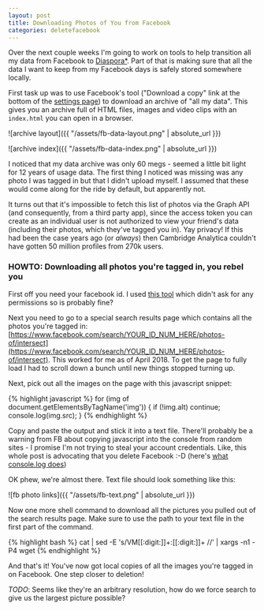 ```yaml
---
layout: post
title: Downloading Photos of You from Facebook
categories: deletefacebook
---
```


Over the next couple weeks I'm going to work on tools to help transition all my data from Facebook to [Diaspora*](https://diasporafoundation.org/). Part of that is making sure that all the data I want to keep from my Facebook days is safely stored somewhere locally.

First task up was to use Facebook's tool ("Download a copy" link at the bottom of the [settings page](https://www.facebook.com/settings)) to download an archive of "all my data". This gives you an archive full of HTML files, images and video clips with an `index.html` you can open in a browser.

![archive layout]({{ "/assets/fb-data-layout.png" | absolute_url }})

![archive index]({{ "/assets/fb-data-index.png" | absolute_url }})

I noticed that my data archive was only 60 megs - seemed a little bit light for 12 years of usage data. The first thing I noticed was missing was any photo I was tagged in but that I didn't upload myself. I assumed that these would come along for the ride by default, but apparently not.

It turns out that it's impossible to fetch this list of photos via the Graph API (and consequently, from a third party app), since the access token you can create as an individual user is not authorized to view your friend's data (including their photos, which they've tagged you in). Yay privacy! If this had been the case years ago (or _always_) then Cambridge Analytica couldn't have gotten 50 million profiles from 270k users.

### HOWTO: Downloading all photos you're tagged in, you rebel you

First off you need your facebook id. I used [this tool](https://zerohacks.com/find-facebook-id/) which didn't ask for any permissions so is probably fine?

Next you need to go to a special search results page which contains all the photos you're tagged in: [https://www.facebook.com/search/YOUR_ID_NUM_HERE/photos-of/intersect](https://www.facebook.com/search/YOUR_ID_NUM_HERE/photos-of/intersect). This worked for me as of April 2018. To get the page to fully load I had to scroll down a bunch until new things stopped turning up.

Next, pick out all the images on the page with this javascript snippet:

{% highlight javascript %}
for (img of document.getElementsByTagName('img')) { if (!img.alt) continue; console.log(img.src); }
{% endhighlight %}

Copy and paste the output and stick it into a text file. There'll probably be a warning from FB about copying javascript into the console from random sites - I promise I'm not trying to steal your account credentials. Like, this whole post is advocating that you delete Facebook :-D (here's [what console.log does](https://developer.mozilla.org/en-US/docs/Web/API/Console/log))

OK phew, we're almost there. Text file should look something like this:

![fb photo links]({{ "/assets/fb-text.png" | absolute_url }})

Now one more shell command to download all the pictures you pulled out of the search results page. Make sure to use the path to your text file in the first part of the command.

{% highlight bash %}
cat <your file here> | sed -E 's/VM[[:digit:]]+:[[:digit:]]+ //' | xargs -n1 -P4 wget
{% endhighlight %}

And that's it! You've now got local copies of all the images you're tagged in on Facebook. One step closer to deletion!

_TODO_: Seems like they're an arbitrary resolution, how do we force search to give us the largest picture possible?
